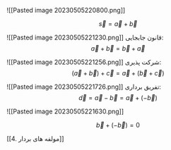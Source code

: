 ![[Pasted image 20230505220800.png]]

$$\overrightarrow{s}=\overrightarrow{a}+\overrightarrow{b}$$

![[Pasted image 20230505221230.png]]
قانون جابجایی:
$$\overrightarrow{a}+\overrightarrow{b}=\overrightarrow{b}+\overrightarrow{a}$$

![[Pasted image 20230505221256.png]]
شرکت پذیری:
$$(\overrightarrow{a}+\overrightarrow{b})+ \overrightarrow{c}=\overrightarrow{a}+(\overrightarrow{b}+\overrightarrow{c})$$

![[Pasted image 20230505221726.png]]
تفریق برداری:
$$\overrightarrow{d}=\overrightarrow{a}-\overrightarrow{b}=\overrightarrow{a}+(-\overrightarrow{b})$$

![[Pasted image 20230505221630.png]]

$$\overrightarrow{b}+(-\overrightarrow{b})=0$$


[[4. مولفه های بردار]]